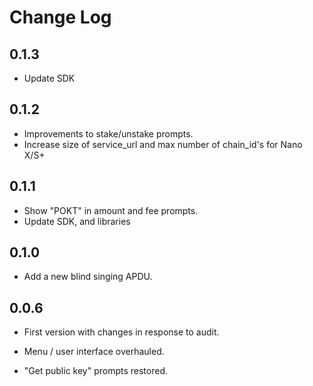 # Change Log

## 0.1.3

- Update SDK

## 0.1.2

- Improvements to stake/unstake prompts.
- Increase size of service_url and max number of chain_id's for Nano X/S+ 


## 0.1.1

- Show "POKT" in amount and fee prompts.
- Update SDK, and libraries

## 0.1.0

- Add a new blind singing APDU.

## 0.0.6

- First version with changes in response to audit.

- Menu / user interface overhauled.

- "Get public key" prompts restored.
